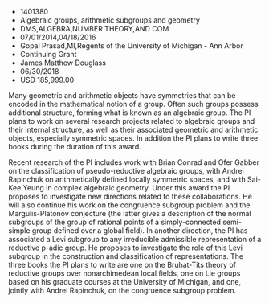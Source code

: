 
* 1401380
* Algebraic groups, arithmetic subgroups and geometry
* DMS,ALGEBRA,NUMBER THEORY,AND COM
* 07/01/2014,04/18/2016
* Gopal Prasad,MI,Regents of the University of Michigan - Ann Arbor
* Continuing Grant
* James Matthew Douglass
* 06/30/2018
* USD 185,999.00

Many geometric and arithmetic objects have symmetries that can be encoded in the
mathematical notion of a group. Often such groups possess additional structure,
forming what is known as an algebraic group. The PI plans to work on several
research projects related to algebraic groups and their internal structure, as
well as their associated geometric and arithmetic objects, especially symmetric
spaces. In addition the PI plans to write three books during the duration of
this award.

Recent research of the PI includes work with Brian Conrad and Ofer Gabber on the
classification of pseudo-reductive algebraic groups, with Andrei Rapinchuk on
arithmetically defined locally symmetric spaces, and with Sai-Kee Yeung in
complex algebraic geometry. Under this award the PI proposes to investigate new
directions related to these collaborations. He will also continue his work on
the congruence subgroup problem and the Margulis-Platonov conjecture (the latter
gives a description of the normal subgroups of the group of rational points of a
simply-connected semi-simple group defined over a global field). In another
direction, the PI has associated a Levi subgroup to any irreducible admissible
representation of a reductive p-adic group. He proposes to investigate the role
of this Levi subgroup in the construction and classification of representations.
The three books the PI plans to write are one on the Bruhat-Tits theory of
reductive groups over nonarchimedean local fields, one on Lie groups based on
his graduate courses at the University of Michigan, and one, jointly with Andrei
Rapinchuk, on the congruence subgroup problem.
